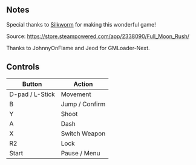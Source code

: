 ## Notes

Special thanks to [Silkworm](https://silkwormgames.com/) for making this wonderful game!

Source: https://store.steampowered.com/app/2338090/Full_Moon_Rush/

Thanks to JohnnyOnFlame and Jeod for GMLoader-Next.

## Controls

| Button | Action |
|--|--| 
|D-pad / L-Stick|Movement|
|B|Jump / Confirm|
|Y|Shoot|
|A|Dash|
|X|Switch Weapon|
|R2|Lock|
|Start|Pause / Menu|


